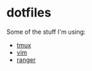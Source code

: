 # dotfiles

Some of the stuff I'm using: 
- [tmux](https://github.com/seesleestak/dotfiles/blob/master/tmux/.tmux.conf) 
- [vim](https://github.com/seesleestak/dotfiles/tree/master/vim/.vim) 
- [ranger](https://github.com/seesleestak/dotfiles/blob/master/ranger/.config/ranger/rc.conf) 
